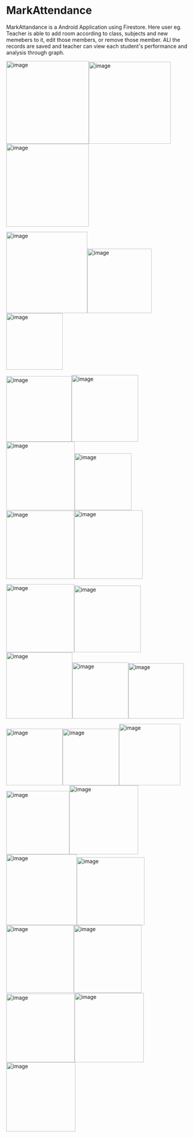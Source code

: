 # MarkAttendance
MarkAttandance is a Android Application using Firestore.
Here user eg. Teacher is able to add room according to class, subjects and new memebers to it, edit those members, or remove those member.
ALl the records are saved and teacher can view each student's performance and analysis through graph.

<img width="221" alt="image" src="https://user-images.githubusercontent.com/43948594/228921302-dcd06715-856b-4f6e-a70d-9231916c5877.png"><img width="219" alt="image" src="https://user-images.githubusercontent.com/43948594/228921526-b39b20ac-bec7-4331-b848-b854bc2c931a.png"><img width="221" alt="image" src="https://user-images.githubusercontent.com/43948594/228921664-1a2213fa-c7c5-4ba9-b27c-f2e3c6986053.png">

<img width="217" alt="image" src="https://user-images.githubusercontent.com/43948594/228921765-a433f39e-2c4d-4266-9e52-64ea0ec179da.png"><img width="172" alt="image" src="https://user-images.githubusercontent.com/43948594/228921994-f7addea4-413a-448e-ae42-98d6be04412d.png"><img width="151" alt="image" src="https://user-images.githubusercontent.com/43948594/228922145-1fad321f-1615-4309-a423-2039a655fdb7.png">

<img width="175" alt="image" src="https://user-images.githubusercontent.com/43948594/228922241-9b45bc84-f7af-4b5a-845e-a870e48506c7.png"><img width="178" alt="image" src="https://user-images.githubusercontent.com/43948594/228922303-6adacacd-1dc0-4d52-8fe1-11d535b28ca1.png"><img width="183" alt="image" src="https://user-images.githubusercontent.com/43948594/228922408-8037eb1a-f6bb-4574-a0bd-31c64b329b5f.png"><img width="152" alt="image" src="https://user-images.githubusercontent.com/43948594/228922657-87e60b0f-3372-4a2b-be07-a43d081305e4.png"><img width="182" alt="image" src="https://user-images.githubusercontent.com/43948594/228922756-fdbb4436-8df0-4166-a59f-3bc9cbe48bb1.png"><img width="183" alt="image" src="https://user-images.githubusercontent.com/43948594/228922835-0566d66b-9eab-4fa8-942f-9418b26b0c10.png">

<img width="182" alt="image" src="https://user-images.githubusercontent.com/43948594/228923568-980d126e-23fe-4c0a-8660-a11648fad8a6.png"><img width="178" alt="image" src="https://user-images.githubusercontent.com/43948594/228922916-7db162eb-c408-4cb1-a1a7-6f77acc98da0.png"><img width="177" alt="image" src="https://user-images.githubusercontent.com/43948594/228922974-d4b445bc-c213-47d4-9d31-5e087aa11192.png"><img width="150" alt="image" src="https://user-images.githubusercontent.com/43948594/228923226-be4da881-6d56-4288-9ebe-140712ba22b9.png"><img width="148" alt="image" src="https://user-images.githubusercontent.com/43948594/228923300-2e033dca-dbac-4154-b4df-760b3bdd245a.png">

<img width="151" alt="image" src="https://user-images.githubusercontent.com/43948594/228923694-00cb792d-ae8f-4865-a955-7dfab2b02f09.png"><img width="151" alt="image" src="https://user-images.githubusercontent.com/43948594/228923838-179c4429-65c8-4d2d-950f-8abe1831589a.png"><img width="164" alt="image" src="https://user-images.githubusercontent.com/43948594/228923887-4b438013-74d9-4242-9d60-23167984eb2b.png"><img width="169" alt="image" src="https://user-images.githubusercontent.com/43948594/228924152-fae48226-b56f-48dd-8a9f-edb386293280.png"><img width="184" alt="image" src="https://user-images.githubusercontent.com/43948594/228924202-91e17ced-5616-49bd-aa49-d9e19c81331c.png"><img width="189" alt="image" src="https://user-images.githubusercontent.com/43948594/228924250-28f955c0-3843-4d28-bb64-229aac701462.png"><img width="181" alt="image" src="https://user-images.githubusercontent.com/43948594/228924334-50053aef-f5a3-43b6-863e-322b87501a23.png"><img width="181" alt="image" src="https://user-images.githubusercontent.com/43948594/228924426-66d69081-d0a0-4d6c-8719-7e6074d459e4.png"><img width="181" alt="image" src="https://user-images.githubusercontent.com/43948594/228924529-017e6b26-8a72-4d39-8fdb-5cff67ae444d.png"><img width="183" alt="image" src="https://user-images.githubusercontent.com/43948594/228924611-87cf55ad-16a4-4efc-8e8f-83a107a5b404.png"><img width="185" alt="image" src="https://user-images.githubusercontent.com/43948594/228924704-33b01100-5f1b-471a-83b2-2d28ae268b8d.png"><img width="185" alt="image" src="https://user-images.githubusercontent.com/43948594/228924759-7bc281bd-7a73-474a-b26b-ff946e4d414f.png">
